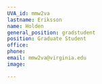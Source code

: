 ```yaml
---
UVA_id: mmw2va
lastname: Eriksson
name: Holden
general_position: gradstudent
position: Graduate Student
office:
phone: 
email: mmw2va@virginia.edu
image: 

---
```

